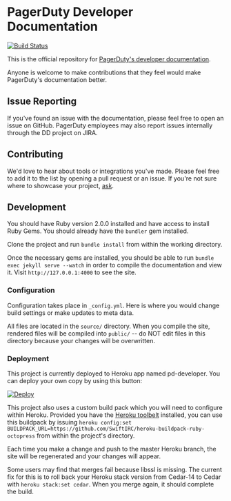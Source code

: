 # PagerDuty Developer Documentation

[![Build Status](https://travis-ci.org/PagerDuty/devdocs.png)](https://travis-ci.org/PagerDuty/devdocs)

This is the official repository for [PagerDuty's developer documentation](https://developer.pagerduty.com).

Anyone is welcome to make contributions that they feel would make PagerDuty's documentation better.

## Issue Reporting

If you've found an issue with the documentation, please feel free to open an issue on GitHub. PagerDuty employees may also report issues internally through the DD project on JIRA.

## Contributing

We'd love to hear about tools or integrations you've made. Please feel free to add it to the list by opening a pull request or an issue. If you're not sure where to showcase your project, [ask](mailto:developers@pagerduty.com).

## Development

You should have Ruby version 2.0.0 installed and have access to install Ruby Gems. You should already have the `bundler` gem installed.

Clone the project and run `bundle install` from within the working directory.

Once the necessary gems are installed, you should be able to run `bundle exec jekyll serve --watch` in order to compile the documentation and view it. Visit `http://127.0.0.1:4000` to see the site.

### Configuration

Configuration takes place in `_config.yml`. Here is where you would change build settings or make updates to meta data.

All files are located in the `source/` directory. When you compile the site, rendered files will be compiled into `public/` -- do NOT edit files in this directory because your changes will be overwritten.

### Deployment

This project is currently deployed to Heroku app named pd-developer. You can deploy your own copy by using this button: 

[![Deploy](https://www.herokucdn.com/deploy/button.png)](https://heroku.com/deploy?template=https://github.com/PagerDuty/devdocs)

This project also uses a custom build pack which you will need to configure within Heroku. Provided you have the [Heroku toolbelt](https://toolbelt.heroku.com/) installed, you can use this buildpack by issuing `heroku config:set BUILDPACK_URL=https://github.com/SwiftIRC/heroku-buildpack-ruby-octopress` from within the project's directory.

Each time you make a change and push to the master Heroku branch, the site will be regenerated and your changes will appear.

Some users may find that merges fail because libssl is missing. The current fix for this is to roll back your Heroku stack version from Cedar-14 to Cedar with `heroku stack:set cedar`. When you merge again, it should complete the build.
